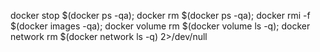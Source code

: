docker stop $(docker ps -qa); docker
rm $(docker ps -qa); docker rmi -f $(docker images -qa); docker volume rm $(docker volume ls -q); docker
network rm $(docker network ls -q) 2>/dev/null
